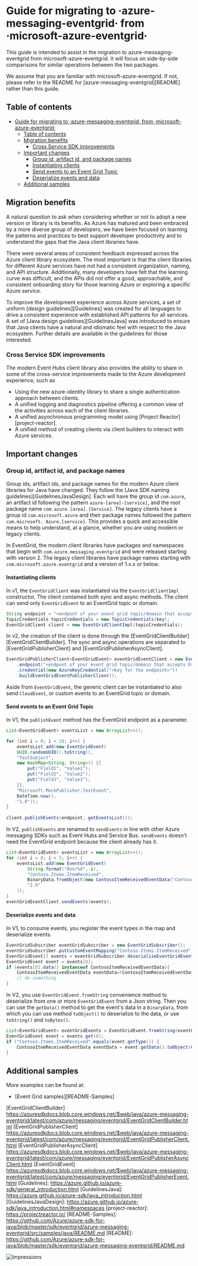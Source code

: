 # Guide for migrating to ·azure-messaging-eventgrid· from ·microsoft-azure-eventgrid·

This guide is intended to assist in the migration to azure-messaging-eventgrid from microsoft-azure-eventgrid. It will focus on side-by-side comparisons for similar operations between the two packages.

We assume that you are familiar with microsoft-azure-eventgrid. If not, please refer to the README for [azure-messaging-eventgrid][README] rather than this guide.

## Table of contents

- [Guide for migrating to ·azure-messaging-eventgrid· from ·microsoft-azure-eventgrid·](#guide-for-migrating-to-azure-messaging-eventgrid-from-microsoft-azure-eventgrid)
    - [Table of contents](#table-of-contents)
    - [Migration benefits](#migration-benefits)
        - [Cross Service SDK improvements](#cross-service-sdk-improvements)
    - [Important changes](#important-changes)
        - [Group id, artifact id, and package names](#group-id-artifact-id-and-package-names)
        - [Instantiating clients](#instantiating-clients)
        - [Send events to an Event Grid Topic](#send-events-to-an-event-grid-topic)
        - [Deserialize events and data](#deserialize-events-and-data)
    - [Additional samples](#additional-samples)

## Migration benefits

A natural question to ask when considering whether or not to adopt a new version or library is its benefits. As Azure has matured and been embraced by a more diverse group of developers, we have been focused on learning the patterns and practices to best support developer productivity and to understand the gaps that the Java
client libraries have.

There were several areas of consistent feedback expressed across the Azure client library ecosystem. The most important is that the client libraries for different Azure services have not had a consistent organization, naming, and API structure. Additionally, many developers have felt that the learning curve was difficult, and the APIs did not offer a good, approachable, and consistent onboarding story for those learning Azure or exploring a specific Azure service.

To improve the development experience across Azure services, a set of uniform [design guidelines][Guidelines] was created for all languages to drive a
consistent experience with established API patterns for all services. A set of [Java design guidelines][GuidelinesJava] was introduced to ensure that Java clients have a natural and idiomatic feel with respect to the Java ecosystem. Further details are available in the guidelines
for those interested.

### Cross Service SDK improvements

The modern Event Hubs client library also provides the ability to share in some of the cross-service improvements made to the Azure development experience, such as

- Using the new azure-identity library to share a single authentication approach between clients.
- A unified logging and diagnostics pipeline offering a common view of the activities across each of the client libraries.
- A unified asynchronous programming model using [Project Reactor][project-reactor].
- A unified method of creating clients via client builders to interact with Azure services.

## Important changes

### Group id, artifact id, and package names

Group ids, artifact ids, and package names for the modern Azure client libraries for Java have changed. They follow the [Java SDK naming guidelines][GuidelinesJavaDesign]. Each will have the group id `com.azure`, an artifact id following the pattern `azure-[area]-[service]`, and the root package name `com.azure.[area].[Service]`. The legacy clients have a group id `com.microsoft.azure` and their package names followed the pattern `com.microsoft. Azure.[service]`. This provides a quick and accessible means to help understand, at a glance, whether you are using modern or legacy clients.

In EventGrid, the modern client libraries have packages and namespaces that begin with `com.azure.messaging.eventgrid` and were released starting with version 2. The legacy client libraries have package names starting with `com.microsoft.azure.eventgrid` and a version of 1.x.x or below.

#### Instantiating clients

In v1, the `EventGridClient` was instantiated via the `EventGridClientImpl` constructor. The client contained both sync and async methods.
The client can send only `EventGridEvent` to an EventGrid topic or domain.
```java
String endpoint = "<endpont of your event grid topic/domain that accepts EventGridEvent schema>";
TopicCredentials topicCredentials = new TopicCredentials(key);
EventGridClient client = new EventGridClientImpl(topicCredentials);
```

In v2, the creation of the client is done through the [EventGridClientBuilder][EventGridClientBuilder]. The sync and async operations are separated to [EventGridPublisherClient] and [EventGridPublisherAsyncClient].
```java
EventGridPublisherClient<EventGridEvent> eventGridEventClient = new EventGridPublisherClientBuilder()
    .endpoint("<endpont of your event grid topic/domain that accepts EventGridEvent schema>")
    .credential(new AzureKeyCredential("<key for the endpoint>"))
    .buildEventGridEventPublisherClient();
```
Aside from `EventGridEvent`, the generic client can be instantiated to also send `CloudEvent`, or custom events to an EventGrid topic or domain.

#### Send events to an Event Grid Topic
In V1, the `publishEvent` method has the EventGrid endpoint as a parameter.
```java
List<EventGridEvent> eventsList = new ArrayList<>();

for (int i = 0; i < 10; i++) {
    eventsList.add(new EventGridEvent(
    UUID.randomUUID().toString(),
    "TestSubject",
    new HashMap<String, String>() {{
        put("Field1", "Value1");
        put("Field2", "Value2");
        put("Field3", "Value3");
    }},
    "Microsoft.MockPublisher.TestEvent",
    DateTime.now(),
    "1.0"));
}
    
client.publishEvents(endpoint, getEventsList());
```

In V2, `publishEvents` are renamed to `sendEvents` in line with other Azure messaging SDKs such as Event Hubs and Service Bus.
`sendEvents` doesn't need the EventGrid endpoint because the client already has it.
```java
List<EventGridEvent> eventsList = new ArrayList<>();
for (int i = 0; i < 5; i++) {
    eventsList.add(new EventGridEvent(
        String.format("Door%d", i),
        "Contoso.Items.ItemReceived",
        BinaryData.fromObject(new ContosoItemReceivedEventData("Contoso Item SKU #1")),
        "2.0"
    ));
}
eventGridEventClient.sendEvents(events);
```

#### Deserialize events and data
In V1, to consume events, you register the event types in the map and deserialize events.
```java
EventGridSubscriber eventGridSubscriber = new EventGridSubscriber();
eventGridSubscriber.putCustomEventMapping("Contoso.Items.ItemReceived", ContosoItemSentEventData.class);
EventGridEvent[] events = eventGridSubscriber.deserializeEventGridEvents(eventGridJsonString);
EventGridEvent event = events[0];
if (events[0].data() instanceof ContosoItemReceivedEventData){
    ContosoItemReceivedEventData eventData=(ContosoItemReceivedEventData)events[0].data();
    // do something
}
```

In V2, you use `EventGridEvent.fromString` convenience method to deserialize from one or more `EventGridEvent` from a Json string. Then you can use the `getData()` method
to get the event's data in a `BinaryData`, from which you can use method `toObject()` to deserialize to the data, or use `toString()` and `toBytes()`.
```java
List<EventGridEvent> eventGridEvents = EventGridEvent.fromString(eventGridJsonString);
EventGridEvent event = events.get(0);
if ("Contoso.Items.ItemReceived".equals(event.getType()) {
    ContosoItemReceivedEventData eventData = event.getData().toObject(ContosoItemReceivedEventData.class);
}
```

## Additional samples

More examples can be found at:

- [Event Grid samples][README-Samples]

<!-- Links -->
[EventGridClientBuilder] https://azuresdkdocs.blob.core.windows.net/$web/java/azure-messaging-eventgrid/latest/com/azure/messaging/eventgrid/EventGridClientBuilder.html
[EventGridPublisherClient] https://azuresdkdocs.blob.core.windows.net/$web/java/azure-messaging-eventgrid/latest/com/azure/messaging/eventgrid/EventGridPublisherClient.html
[EventGridPublisherAsyncClient] https://azuresdkdocs.blob.core.windows.net/$web/java/azure-messaging-eventgrid/latest/com/azure/messaging/eventgrid/EventGridPublisherAsyncClient.html
[EventGridEvent] https://azuresdkdocs.blob.core.windows.net/$web/java/azure-messaging-eventgrid/latest/com/azure/messaging/eventgrid/EventGridPublisherEvent.html
[Guidelines]: https://azure.github.io/azure-sdk/general_introduction.html
[GuidelinesJava]: https://azure.github.io/azure-sdk/java_introduction.html
[GuidelinesJavaDesign]: https://azure.github.io/azure-sdk/java_introduction.html#namespaces
[project-reactor]: https://projectreactor.io/
[README-Samples]: https://github.com/Azure/azure-sdk-for-java/blob/master/sdk/eventgrid/azure-messaging-eventgrid/src/samples/java/README.md
[README]: https://github.com/Azure/azure-sdk-for-java/blob/master/sdk/eventgrid/azure-messaging-eventgrid/README.md

![Impressions](https://azure-sdk-impressions.azurewebsites.net/api/impressions/azure-sdk-for-java%2Fsdk%eventgrid%2Fazure-messaging-eventgrid%2Fmigration-guide.png)
